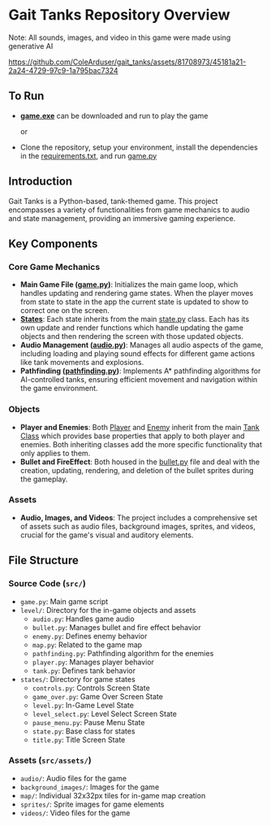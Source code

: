 # Gait Tanks Repository Overview
Note: All sounds, images, and video in this game were made using generative AI

https://github.com/ColeArduser/gait_tanks/assets/81708973/45181a21-2a24-4729-97c9-1a795bac7324


## To Run
- **[game.exe](https://github.com/ColeArduser/gait_tanks/blob/master/dist/game.exe)** can be downloaded and run to play the game

  or

- Clone the repository, setup your environment, install the dependencies in the [requirements.txt](https://github.com/ColeArduser/gait_tanks/blob/master/requirements.txt), and run [game.py](https://github.com/ColeArduser/gait_tanks/blob/master/src/game.py)

## Introduction
Gait Tanks is a Python-based, tank-themed game. This project encompasses a variety of functionalities from game mechanics to audio and state management, providing an immersive gaming experience.

## Key Components

### Core Game Mechanics
- **Main Game File ([game.py](https://github.com/ColeArduser/gait_tanks/blob/master/src/game.py))**: Initializes the main game loop, which handles updating and rendering game states. When the player moves from state to state in the app the current state is updated to show to correct one on the screen.
- **[States](https://github.com/ColeArduser/gait_tanks/blob/master/src/states/)**: Each state inherits from the main [state.py](https://github.com/ColeArduser/gait_tanks/blob/master/src/states/state.py) class. Each has its own update and render functions which handle updating the game objects and then rendering the screen with those updated objects.
- **Audio Management ([audio.py](https://github.com/ColeArduser/gait_tanks/blob/master/src/level/audio.py))**: Manages all audio aspects of the game, including loading and playing sound effects for different game actions like tank movements and explosions.
- **Pathfinding ([pathfinding.py](https://github.com/ColeArduser/gait_tanks/blob/master/src/level/pathfinding.py))**: Implements A* pathfinding algorithms for AI-controlled tanks, ensuring efficient movement and navigation within the game environment.

### Objects
- **Player and Enemies**: Both [Player](https://github.com/ColeArduser/gait_tanks/blob/master/src/level/player.py) and [Enemy](https://github.com/ColeArduser/gait_tanks/blob/master/src/level/enemy.py) inherit from the main [Tank Class](https://github.com/ColeArduser/gait_tanks/blob/master/src/level/tank.py) which provides base properties that apply to both player and enemies. Both inheriting classes add the more specific functionality that only applies to them.
- **Bullet and FireEffect**: Both housed in the [bullet.py](https://github.com/ColeArduser/gait_tanks/blob/master/src/level/bullet.py) file and deal with the creation, updating, rendering, and deletion of the bullet sprites during the gameplay.

### Assets
- **Audio, Images, and Videos**: The project includes a comprehensive set of assets such as audio files, background images, sprites, and videos, crucial for the game's visual and auditory elements.

## File Structure

### Source Code (`src/`)
- `game.py`: Main game script
- `level/`: Directory for the in-game objects and assets
  - `audio.py`: Handles game audio
  - `bullet.py`: Manages bullet and fire effect behavior
  - `enemy.py`: Defines enemy behavior
  - `map.py`: Related to the game map
  - `pathfinding.py`: Pathfinding algorithm for the enemies
  - `player.py`: Manages player behavior
  - `tank.py`: Defines tank behavior
- `states/`: Directory for game states
  - `controls.py`: Controls Screen State
  - `game_over.py`: Game Over Screen State
  - `level.py`: In-Game Level State
  - `level_select.py`: Level Select Screen State
  - `pause_menu.py`: Pause Menu State
  - `state.py`: Base class for states
  - `title.py`: Title Screen State

### Assets (`src/assets/`)
- `audio/`: Audio files for the game
- `background_images/`: Images for the game
- `map/`: Individual 32x32px tiles for in-game map creation
- `sprites/`: Sprite images for game elements
- `videos/`: Video files for the game
